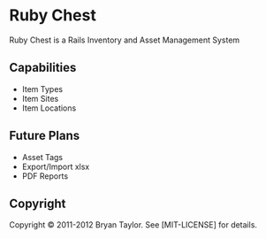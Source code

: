 # Ruby Chest #

Ruby Chest is a Rails Inventory and Asset Management System

## Capabilities ##
* Item Types
* Item Sites
* Item Locations


## Future Plans ##

* Asset Tags
* Export/Import xlsx
* PDF Reports

## Copyright ##
Copyright © 2011-2012 Bryan Taylor. See [MIT-LICENSE] for details.
